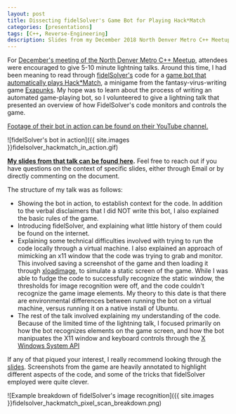 ```yaml
---
layout: post
title: Dissecting fidelSolver's Game Bot for Playing Hack*Match
categories: [presentations]
tags: [C++, Reverse-Engineering]
description: Slides from my December 2018 North Denver Metro C++ Meetup lightning talk
---
```


For [December's meeting of the North Denver Metro C++ Meetup](https://www.meetup.com/North-Denver-Metro-C-Meetup/events/255297745/), attendees were encouraged to give 5-10 minute lightning talks.
Around this time, I had been meaning to read through [fidelSolver's](https://www.reddit.com/user/fidelSolver/) code for a [game bot that automatically plays Hack*Match](https://github.com/fidel-solver/exapunks-hack-match), a minigame from the fantasy-virus-writing game [Exapunks](http://www.zachtronics.com/exapunks/). My hope was to learn about the process of writing an automated game-playing bot, so I volunteered to give a lightning talk that presented an overview of how FidelSolver's code monitors and controls the game.

[Footage of their bot in action can be found on their YouTube channel.](https://www.youtube.com/watch?v=vauEdAkAXSE)

![fidelSolver's bot in action]({{ site.images }}fidelsolver_hackmatch_in_action.gif)

**[My slides from that talk can be found here](https://docs.google.com/presentation/d/189Mmot1dR8SJpBUtVU_v1IuGTrFM4Wreen1dQWlKjX8/edit?usp=sharing).** Feel free to reach out if you have questions on the context of specific slides, either through Email or by directly commenting on the document.

The structure of my talk was as follows:
* Showing the bot in action, to establish context for the code. In addition to the verbal disclaimers that I did NOT write this bot, I also explained the basic rules of the game.
* Introducing fidelSolver, and explaining what little history of them could be found on the internet.
* Explaining some technical difficulties involved with trying to run the code locally through a virtual machine. I also explained an approach of mimicking an x11 window that the code was trying to grab and monitor. This involved saving a screenshot of the game and then loading it through [xloadimage](https://linux.die.net/man/1/xloadimage), to simulate a static screen of the game. While I was able to fudge the code to successfully recognize the static window, the thresholds for image recognition were off, and the code couldn't recognize the game image elements. My theory to this date is that there are environmental differences between running the bot on a virtual machine, versus running it on a native install of Ubuntu.
* The rest of the talk involved explaining my understanding of the code.  Because of the limited time of the lightning talk, I focused primarily on how the bot recognizes elements on the game screen, and how the bot manipuates the X11 window and keyboard controls through the [X Windows System API](https://www.x.org/wiki/)

If any of that piqued your interest, I really recommend looking through the [slides](https://docs.google.com/presentation/d/189Mmot1dR8SJpBUtVU_v1IuGTrFM4Wreen1dQWlKjX8/edit?usp=sharing).
Screenshots from the game are heavily annotated to highlight different aspects of the code, and some of the tricks that fidelSolver employed were quite clever.



![Example breakdown of fidelSolver's image recognition]({{ site.images }}fidelsolver_hackmatch_pixel_scan_breakdown.png)
